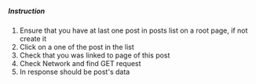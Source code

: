 <h5>Instruction</h5>
<ol>
	<li>Ensure that you have at last one post in posts list on a root page, if not create it</li>
	<li>Click on a one of the post in the list</li>
	<li>Check that you was linked to page of this post</li>
	<li>Check Network and find GET request</li>
	<li>In response should be post's data</li>
</ol>
